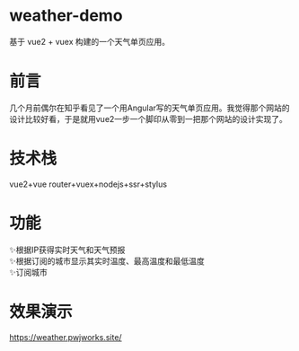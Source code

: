 # weather-demo
基于 vue2 + vuex 构建的一个天气单页应用。



# 前言
几个月前偶尔在知乎看见了一个用Angular写的天气单页应用。我觉得那个网站的设计比较好看，于是就用vue2一步一个脚印从零到一把那个网站的设计实现了。



# 技术栈
vue2+vue router+vuex+nodejs+ssr+stylus

# 功能
✨根据IP获得实时天气和天气预报  
✨根据订阅的城市显示其实时温度、最高温度和最低温度  
✨订阅城市

# 效果演示
https://weather.pwjworks.site/
